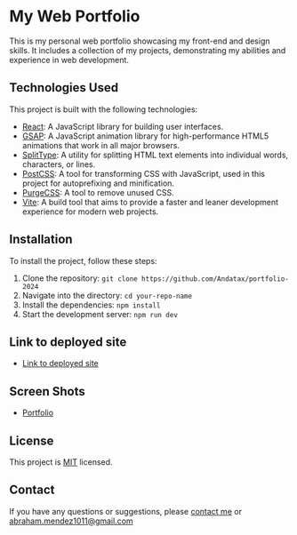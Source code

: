 # My Web Portfolio

This is my personal web portfolio showcasing my front-end and design skills. It includes a collection of my projects, demonstrating my abilities and experience in web development.

## Technologies Used

This project is built with the following technologies:

- [React](https://reactjs.org/): A JavaScript library for building user interfaces.
- [GSAP](https://greensock.com/gsap/): A JavaScript animation library for high-performance HTML5 animations that work in all major browsers.
- [SplitType](https://www.npmjs.com/package/split-type): A utility for splitting HTML text elements into individual words, characters, or lines.
- [PostCSS](https://postcss.org/): A tool for transforming CSS with JavaScript, used in this project for autoprefixing and minification.
- [PurgeCSS](https://purgecss.com/): A tool to remove unused CSS.
- [Vite](https://vitejs.dev/): A build tool that aims to provide a faster and leaner development experience for modern web projects.

## Installation

To install the project, follow these steps:

1. Clone the repository: `git clone https://github.com/Andatax/portfolio-2024`
2. Navigate into the directory: `cd your-repo-name`
3. Install the dependencies: `npm install`
4. Start the development server: `npm run dev`

## Link to deployed site

- [Link to deployed site](https://amendezportfolio.netlify.app/)

## Screen Shots

- [Portfolio](./src/assets/imgs/readmeSS.png)

## License

This project is [MIT](https://choosealicense.com/licenses/mit/) licensed.

## Contact

If you have any questions or suggestions, please [contact me](https://github.com/Andatax) or abraham.mendez1011@gmail.com
